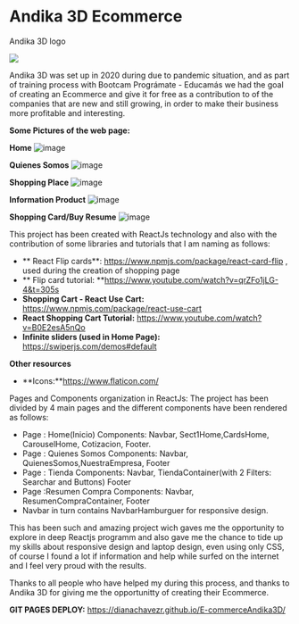 
# Andika 3D Ecommerce
Andika 3D logo

![](https://andika3d.com/wp-content/uploads/2021/08/Logo.svg)

Andika 3D was set up in 2020 during due to pandemic situation,  and as part of training process with Bootcam Prográmate - Educamás we had the goal of creating an Ecommerce and give it for free as a contribution to of the companies that are new and still growing, in order to make their business more profitable and interesting.


**Some Pictures of the web page:**

**Home**
![image](https://user-images.githubusercontent.com/82002959/158081995-afa3a408-9c70-4fb4-8b5a-fbe27cd2705a.png)

**Quienes Somos**
![image](https://user-images.githubusercontent.com/82002959/158082171-723ffadc-16c7-4b36-9a16-0dc0ef3f14a7.png)

**Shopping Place**
![image](https://user-images.githubusercontent.com/82002959/158082213-9759fe4b-4318-43b0-9448-2bd6de09568c.png)

**Information Product**
![image](https://user-images.githubusercontent.com/82002959/158082219-14e2f233-7b21-444a-9a26-93e5b44afe1d.png)

**Shopping Card/Buy Resume**
![image](https://user-images.githubusercontent.com/82002959/158082283-19f00131-27a2-48b8-b218-bd75fd7cee09.png)




This project has been created with ReactJs technology and also with the contribution of some libraries and tutorials that I am naming as follows:

- ** React Flip cards**: https://www.npmjs.com/package/react-card-flip , used during the creation of shopping page
- ** Flip card tutorial: **https://www.youtube.com/watch?v=qrZFo1jLG-4&t=305s 
- **Shopping Cart - React Use Cart:** https://www.npmjs.com/package/react-use-cart 
- **React Shopping Cart Tutorial:** https://www.youtube.com/watch?v=B0E2esA5nQo  
- **Infinite sliders (used in Home Page):** https://swiperjs.com/demos#default

**Other resources**
- **Icons:**https://www.flaticon.com/ 


Pages and Components organization in ReactJs:
The project has been divided by 4 main pages and the different components have been rendered as follows:
- Page : Home(Inicio)
 Components: Navbar, Sect1Home,CardsHome, CarouselHome,  Cotizacion, Footer.
- Page : Quienes Somos
 Components: Navbar, QuienesSomos,NuestraEmpresa, Footer
- Page : Tienda
 Components: Navbar, TiendaContainer(with 2 Filters: Searchar and Buttons) Footer
- Page :Resumen Compra
 Components: Navbar, ResumenCompraContainer,  Footer
- Navbar in turn contains NavbarHamburguer for responsive design.

This has been such and amazing project wich gaves me the opportunity to explore in deep Reactjs programm and also gave me the chance to tide up my skills about responsive design and laptop design, even using only CSS, of course I found a lot if information and help while surfed on the internet and I feel very proud with the results.

Thanks to all people who have helped my during this process, and thanks to Andika 3D for giving me the opportunitty of creating their Ecommerce.

**GIT PAGES DEPLOY:** https://dianachavezr.github.io/E-commerceAndika3D/

